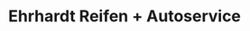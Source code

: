 ---
title: "Ehrhardt Reifen + Autoservice"
url: /hannover/ehrhardt-reifen-autoservice/
shop: Reifen
---